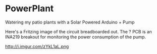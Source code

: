 PowerPlant
==========

Watering my patio plants with a Solar Powered Arduino + Pump

Here's a Fritzing image of the circuit breadboarded out. The ? PCB is an INA219 breakout for monitoring the power consumption of the pump.

http://i.imgur.com/zYkL1aL.png
